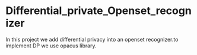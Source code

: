 # Differential_private_Openset_recognizer
In this project we add differential privacy into an openset recognizer.to implement DP we use opacus library.
